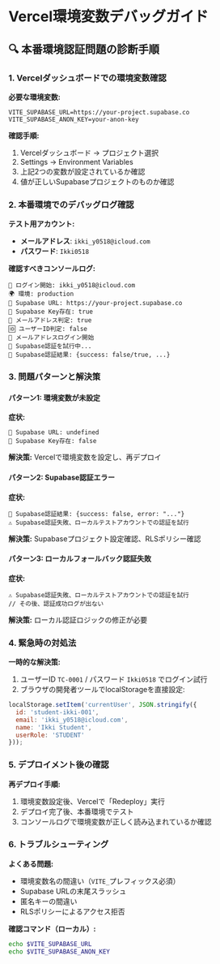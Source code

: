 # Vercel環境変数デバッグガイド

## 🔍 本番環境認証問題の診断手順

### 1. Vercelダッシュボードでの環境変数確認

**必要な環境変数:**
```
VITE_SUPABASE_URL=https://your-project.supabase.co
VITE_SUPABASE_ANON_KEY=your-anon-key
```

**確認手順:**
1. Vercelダッシュボード → プロジェクト選択
2. Settings → Environment Variables
3. 上記2つの変数が設定されているか確認
4. 値が正しいSupabaseプロジェクトのものか確認

### 2. 本番環境でのデバッグログ確認

**テスト用アカウント:**
- **メールアドレス**: `ikki_y0518@icloud.com`
- **パスワード**: `Ikki0518`

**確認すべきコンソールログ:**
```
🔐 ログイン開始: ikki_y0518@icloud.com
🌍 環境: production
🔗 Supabase URL: https://your-project.supabase.co
🔑 Supabase Key存在: true
📧 メールアドレス判定: true
🆔 ユーザーID判定: false
📧 メールアドレスログイン開始
🔗 Supabase認証を試行中...
🔗 Supabase認証結果: {success: false/true, ...}
```

### 3. 問題パターンと解決策

#### パターン1: 環境変数が未設定
**症状:**
```
🔗 Supabase URL: undefined
🔑 Supabase Key存在: false
```
**解決策:** Vercelで環境変数を設定し、再デプロイ

#### パターン2: Supabase認証エラー
**症状:**
```
🔗 Supabase認証結果: {success: false, error: "..."}
⚠️ Supabase認証失敗、ローカルテストアカウントでの認証を試行
```
**解決策:** Supabaseプロジェクト設定確認、RLSポリシー確認

#### パターン3: ローカルフォールバック認証失敗
**症状:**
```
⚠️ Supabase認証失敗、ローカルテストアカウントでの認証を試行
// その後、認証成功ログが出ない
```
**解決策:** ローカル認証ロジックの修正が必要

### 4. 緊急時の対処法

**一時的な解決策:**
1. ユーザーID `TC-0001` / パスワード `Ikki0518` でログイン試行
2. ブラウザの開発者ツールでlocalStorageを直接設定:
```javascript
localStorage.setItem('currentUser', JSON.stringify({
  id: 'student-ikki-001',
  email: 'ikki_y0518@icloud.com',
  name: 'Ikki Student',
  userRole: 'STUDENT'
}));
```

### 5. デプロイメント後の確認

**再デプロイ手順:**
1. 環境変数設定後、Vercelで「Redeploy」実行
2. デプロイ完了後、本番環境でテスト
3. コンソールログで環境変数が正しく読み込まれているか確認

### 6. トラブルシューティング

**よくある問題:**
- 環境変数名の間違い（`VITE_`プレフィックス必須）
- Supabase URLの末尾スラッシュ
- 匿名キーの間違い
- RLSポリシーによるアクセス拒否

**確認コマンド（ローカル）:**
```bash
echo $VITE_SUPABASE_URL
echo $VITE_SUPABASE_ANON_KEY